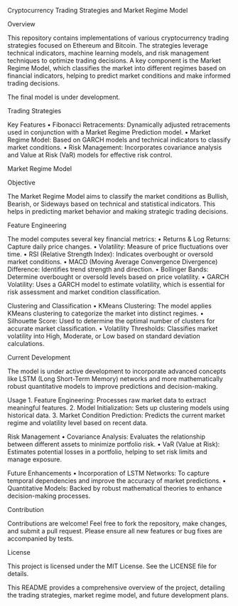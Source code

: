 Cryptocurrency Trading Strategies and Market Regime Model

Overview

This repository contains implementations of various cryptocurrency trading strategies focused on Ethereum and Bitcoin. The strategies leverage technical indicators, machine learning models, and risk management techniques to optimize trading decisions. A key component is the Market Regime Model, which classifies the market into different regimes based on financial indicators, helping to predict market conditions and make informed trading decisions. 

The final model is under development.

Trading Strategies

Key Features
	•	Fibonacci Retracements: Dynamically adjusted retracements used in conjunction with a Market Regime Prediction model.
	•	Market Regime Model: Based on GARCH models and technical indicators to classify market conditions.
	•	Risk Management: Incorporates covariance analysis and Value at Risk (VaR) models for effective risk control.

Market Regime Model

Objective

The Market Regime Model aims to classify the market conditions as Bullish, Bearish, or Sideways based on technical and statistical indicators. This helps in predicting market behavior and making strategic trading decisions.

Feature Engineering

The model computes several key financial metrics:
	•	Returns & Log Returns: Capture daily price changes.
	•	Volatility: Measure of price fluctuations over time.
	•	RSI (Relative Strength Index): Indicates overbought or oversold market conditions.
	•	MACD (Moving Average Convergence Divergence) Difference: Identifies trend strength and direction.
	•	Bollinger Bands: Determine overbought or oversold levels based on price volatility.
	•	GARCH Volatility: Uses a GARCH model to estimate volatility, which is essential for risk assessment and market condition classification.

Clustering and Classification
	•	KMeans Clustering: The model applies KMeans clustering to categorize the market into distinct regimes.
	•	Silhouette Score: Used to determine the optimal number of clusters for accurate market classification.
	•	Volatility Thresholds: Classifies market volatility into High, Moderate, or Low based on standard deviation calculations.

Current Development

The model is under active development to incorporate advanced concepts like LSTM (Long Short-Term Memory) networks and more mathematically robust quantitative models to improve predictions and decision-making.

Usage
	1.	Feature Engineering: Processes raw market data to extract meaningful features.
	2.	Model Initialization: Sets up clustering models using historical data.
	3.	Market Condition Prediction: Predicts the current market regime and volatility level based on recent data.

Risk Management
	•	Covariance Analysis: Evaluates the relationship between different assets to minimize portfolio risk.
	•	VaR (Value at Risk): Estimates potential losses in a portfolio, helping to set risk limits and manage exposure.

Future Enhancements
	•	Incorporation of LSTM Networks: To capture temporal dependencies and improve the accuracy of market predictions.
	•	Quantitative Models: Backed by robust mathematical theories to enhance decision-making processes.

Contribution

Contributions are welcome! Feel free to fork the repository, make changes, and submit a pull request. Please ensure all new features or bug fixes are accompanied by tests.

License

This project is licensed under the MIT License. See the LICENSE file for details.

This README provides a comprehensive overview of the project, detailing the trading strategies, market regime model, and future development plans.
